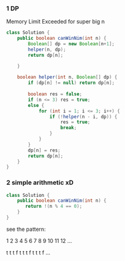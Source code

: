 ### 1 DP
Memory Limit Exceeded for super big n

```java
class Solution {
    public boolean canWinNim(int n) {
        Boolean[] dp = new Boolean[n+1];
        helper(n, dp);
        return dp[n];

    }
    
    boolean helper(int n, Boolean[] dp) {
        if (dp[n] != null) return dp[n];
        
        boolean res = false;
        if (n <= 3) res = true;
        else {
            for (int i = 1; i <= 3; i++) {
                if (!helper(n - i, dp)) {
                    res = true;
                    break;
                }
            }
        }
        dp[n] = res;
        return dp[n];
    }
}
```

### 2 simple arithmetic xD
```java
class Solution {
    public boolean canWinNim(int n) {
       return !(n % 4 == 0);
    }
}
```
see the pattern:

1 2 3 4 5 6 7 8 9 10 11 12 ...

t t t f t t t f t t  t  f ...
